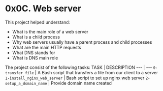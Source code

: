 # 0x0C. Web server

This project helped understand:

- What is the main role of a web server
- What is a child process
- Why web servers usually have a parent process and child processes
- What are the main HTTP requests
- What DNS stands for
- What is DNS main role

The project consist of the following tasks:
TASK | DESCRIPTION
--- | ---
`0-transfer_file` | A Bash script that transfers a file from our client to a server
`1-install_nginx_web_server` | Bash script to set up nginx web server
`2-setup_a_domain_name` | Provide domain name created
